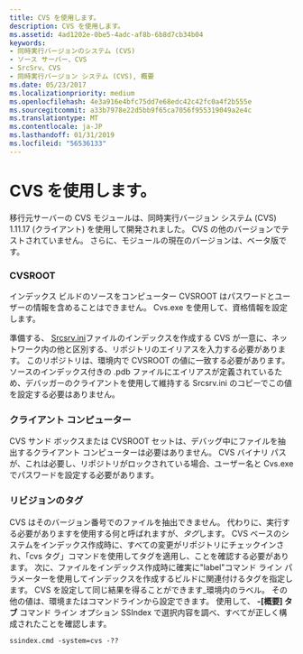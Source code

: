 ```yaml
---
title: CVS を使用します。
description: CVS を使用します。
ms.assetid: 4ad1202e-0be5-4adc-af8b-6b8d7cb34b04
keywords:
- 同時実行バージョンのシステム (CVS)
- ソース サーバー、CVS
- SrcSrv、CVS
- 同時実行バージョン システム (CVS), 概要
ms.date: 05/23/2017
ms.localizationpriority: medium
ms.openlocfilehash: 4e3a916e4bfc75dd7e68edc42c42fc0a4f2b555e
ms.sourcegitcommit: a33b7978e22d5bb9f65ca7056f955319049a2e4c
ms.translationtype: MT
ms.contentlocale: ja-JP
ms.lasthandoff: 01/31/2019
ms.locfileid: "56536133"
---
```

# <a name="using-cvs"></a>CVS を使用します。


移行元サーバーの CVS モジュールは、同時実行バージョン システム (CVS) 1.11.17 (クライアント) を使用して開発されました。 CVS の他のバージョンでテストされていません。 さらに、モジュールの現在のバージョンは、ベータ版です。

### <a name="span-idcvsrootspanspan-idcvsrootspancvsroot"></a><span id="cvsroot"></span><span id="CVSROOT"></span>CVSROOT

インデックス ビルドのソースをコンピューター CVSROOT はパスワードとユーザーの情報を含めることはできません。 Cvs.exe を使用して、資格情報を設定します。

準備する、 [Srcsrv.ini](the-srcsrv-ini-file.md)ファイルのインデックスを作成する CVS が一意に、ネットワーク内の他と区別する、リポジトリのエイリアスを入力する必要があります。 このリポジトリは、環境内で CVSROOT の値に一致する必要があります。 ソースのインデックス付きの .pdb ファイルにエイリアスが定義されているため、デバッガーのクライアントを使用して維持する Srcsrv.ini のコピーでこの値を設定する必要はありません。

### <a name="span-idclientcomputerspanspan-idclientcomputerspanclient-computer"></a><span id="client_computer"></span><span id="CLIENT_COMPUTER"></span>クライアント コンピューター

CVS サンド ボックスまたは CVSROOT セットは、デバッグ中にファイルを抽出するクライアント コンピューターは必要はありません。 CVS バイナリ パスが、これは必要し、リポジトリがロックされている場合、ユーザー名と Cvs.exe でパスワードを設定する必要があります。

### <a name="span-idrevisiontagsspanspan-idrevisiontagsspanrevision-tags"></a><span id="revision_tags"></span><span id="REVISION_TAGS"></span>リビジョンのタグ

CVS はそのバージョン番号でのファイルを抽出できません。 代わりに、実行する必要がありますを使用する何と呼ばれますが、*タグ*します。 CVS ベースのシステムをインデックス作成時に、すべての変更がリポジトリにチェックインされ、「cvs タグ」コマンドを使用してタグを適用し、ことを確認する必要があります。 次に、ファイルをインデックス作成時に確実に"label"コマンド ライン パラメーターを使用してインデックスを作成するビルドに関連付けるタグを指定します。 CVS を設定して同じ結果を得ることができます\_環境内のラベル。 その他の値は、環境またはコマンドラインから設定できます。 使用して、 **-[概要] タブ** コマンド ライン オプション SSIndex で選択内容を調べ、すべてが正しく構成されたことを確認します。

```console
ssindex.cmd -system=cvs -??
```

 

 





